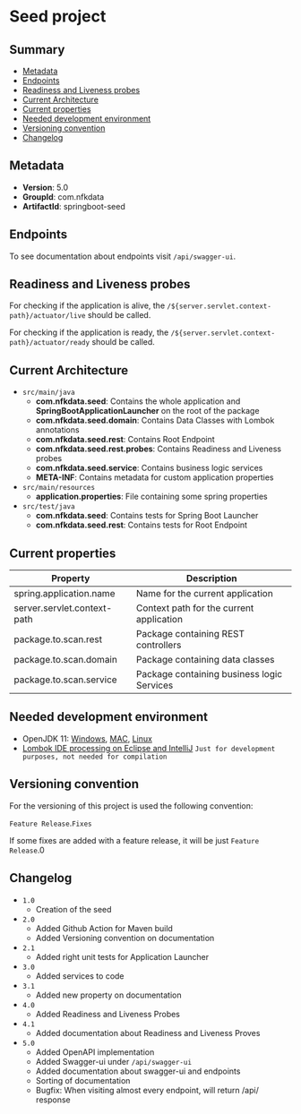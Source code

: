 # Seed project

## Summary

- [Metadata](#metadata)
- [Endpoints](#endpoints)
- [Readiness and Liveness probes](#readiness-and-liveness-probes)
- [Current Architecture](#current-architecture)
- [Current properties](#current-properties)
- [Needed development environment](#needed-development-environment)
- [Versioning convention](#versioning-convention)
- [Changelog](#changelog)

## Metadata

- **Version**: 5.0
- **GroupId**: com.nfkdata
- **ArtifactId**: springboot-seed

## Endpoints

To see documentation about endpoints visit `/api/swagger-ui`.

## Readiness and Liveness probes

For checking if the application is alive, the `/${server.servlet.context-path}/actuator/live` should be called.

For checking if the application is ready, the `/${server.servlet.context-path}/actuator/ready` should be called.

## Current Architecture

- `src/main/java`
	- **com.nfkdata.seed**: Contains the whole application and **SpringBootApplicationLauncher** on the root of the package
	- **com.nfkdata.seed.domain**: Contains Data Classes with Lombok annotations
	- **com.nfkdata.seed.rest**: Contains Root Endpoint
	- **com.nfkdata.seed.rest.probes**: Contains Readiness and Liveness probes
	- **com.nfkdata.seed.service**: Contains business logic services
	- **META-INF**: Contains metadata for custom application properties
- `src/main/resources`
	- **application.properties**: File containing some spring properties
- `src/test/java`
	- **com.nfkdata.seed**: Contains tests for Spring Boot Launcher
	- **com.nfkdata.seed.rest**: Contains tests for Root Endpoint

## Current properties

| Property                     | Description                                 |
|------------------------------|---------------------------------------------|
| spring.application.name      | Name for the current application            |
| server.servlet.context-path  | Context path for the current application    |
| package.to.scan.rest         | Package containing REST controllers         |
| package.to.scan.domain       | Package containing data classes             |
| package.to.scan.service      | Package containing business logic Services  |

## Needed development environment

- OpenJDK 11: [Windows](https://download.java.net/java/GA/jdk11/9/GPL/openjdk-11.0.2_windows-x64_bin.zip), [MAC](https://download.java.net/java/GA/jdk11/9/GPL/openjdk-11.0.2_osx-x64_bin.tar.gz), [Linux](https://download.java.net/java/GA/jdk11/9/GPL/openjdk-11.0.2_linux-x64_bin.tar.gz)
- [Lombok IDE processing on Eclipse and IntelliJ](https://www.baeldung.com/lombok-ide) `Just for development purposes, not needed for compilation`

## Versioning convention

For the versioning of this project is used the following convention:

`Feature Release`.`Fixes`

If some fixes are added with a feature release, it will be just `Feature Release`.0

## Changelog

- `1.0`
	- Creation of the seed
- `2.0`
	- Added Github Action for Maven build
	- Added Versioning convention on documentation
- `2.1`
	- Added right unit tests for Application Launcher
- `3.0`
	- Added services to code
- `3.1`
	- Added new property on documentation
- `4.0`
	- Added Readiness and Liveness Probes
- `4.1`
	- Added documentation about Readiness and Liveness Proves 
- `5.0`
	- Added OpenAPI implementation
	- Added Swagger-ui under `/api/swagger-ui`
	- Added documentation about swagger-ui and endpoints
	- Sorting of documentation
	- Bugfix: When visiting almost every endpoint, will return /api/ response
